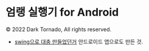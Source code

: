 # 엄랭 실행기 for Android
© 2022 Dark Tornado, All rights reserved.

* [swing으로 대충 만들었던거](https://github.com/DarkTornado/Umm2Lua) 안드로이드 앱으로도 만든 것.

